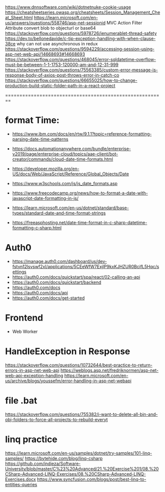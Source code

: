 https://www.dnnsoftware.com/wiki/dotnetnuke-cookie-usage
https://cheatsheetseries.owasp.org/cheatsheets/Session_Management_Cheat_Sheet.html
https://learn.microsoft.com/en-us/answers/questions/558746/asp-net-sessionid
MVC Action Filter Attribute
convert blob to objecturl or base64
https://stackoverflow.com/questions/5978726/ienumerablet-thread-safety
https://dev.to/bellonedavide/c-tip-exception-handling-with-when-clause-38ce
why can not use asynchronous in redux
https://stackoverflow.com/questions/9594229/accessing-session-using-asp-net-web-api/14668693#14668693
https://stackoverflow.com/questions/468045/error-sqldatetime-overflow-must-be-between-1-1-1753-120000-am-and-12-31-999
https://stackoverflow.com/questions/75563385/custom-error-message-is-response-body-of-axios-post-throws-error-in-catch-co
https://stackoverflow.com/questions/66655025/how-to-change-production-build-static-folder-path-in-a-react-project

========================================================
# format Time:
* https://www.ibm.com/docs/en/rtw/9.1.1?topic=reference-formatting-parsing-date-time-patterns
* https://docs.automationanywhere.com/bundle/enterprise-v2019/page/enterprise-cloud/topics/aae-client/bot-creator/commands/cloud-date-time-formats.html
* https://developer.mozilla.org/en-US/docs/Web/JavaScript/Reference/Global_Objects/Date
* https://www.w3schools.com/js/js_date_formats.asp
* https://www.freecodecamp.org/news/how-to-format-a-date-with-javascript-date-formatting-in-js/

* https://learn.microsoft.com/en-us/dotnet/standard/base-types/standard-date-and-time-format-strings
* https://freeasphosting.net/date-time-format-in-c-sharp-datetime-formatting-c-sharp.html

# Auth0
* https://manage.auth0.com/dashboard/us/dev-fstvn12lsvswf2xl/applications/5CEeWfW7ExjlP9kxKJHZUR0BcifL5Hqc/settings
* https://auth0.com/docs/quickstart/spa/react/02-calling-an-api
* https://auth0.com/docs/quickstart/backend
* https://auth0.com/docs
* https://auth0.com/docs/api 
* https://auth0.com/docs/get-started

# Frontend
* Web Worker

# HandleException in Response 
https://stackoverflow.com/questions/10732644/best-practice-to-return-errors-in-asp-net-web-api
https://weblogs.asp.net/fredriknormen/asp-net-web-api-exception-handling
https://learn.microsoft.com/en-us/archive/blogs/youssefm/error-handling-in-asp-net-webapi

# file .bat
https://stackoverflow.com/questions/755382/i-want-to-delete-all-bin-and-obj-folders-to-force-all-projects-to-rebuild-everyt

# linq practice
https://learn.microsoft.com/en-us/samples/dotnet/try-samples/101-linq-samples/
https://bytehide.com/blog/linq-csharp
https://github.com/indieza/Software-University/blob/master/C%23%20Advanced/21.%20Exercise%201/08.%20CSharp-Advanced-LINQ-Exercises/08.%20CSharp-Advanced-LINQ-Exercises.docx
https://www.syncfusion.com/blogs/post/best-linq-to-entities-queries
